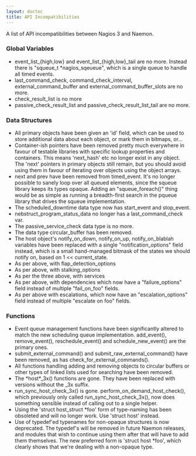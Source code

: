 ```yaml
---
layout: doctoc
title: API Incompatibilities
---
```


A list of API incompatibilities between Nagios 3 and Naemon.

### Global Variables

<ul>
<li>event_list_{high,low} and event_list_{high,low}_tail are no more.
    Instead there is "squeue_t *nagios_sqeueue", which is a single queue
    to handle all timed events.
<li>last_command_check, command_check_interval, external_command_buffer
    and external_command_buffer_slots are no more.
<li>check_result_list is no more
<li>passive_check_result_list and passive_check_result_list_tail are no
    more.
</ul>

### Data Structures

<ul>
<li>All primary objects have been given an 'id' field, which can be
    used to store additional data about each object, or mark them in
    bitmaps, or...
<li>Container-ish pointers have been removed pretty much everywhere in
    favour of testable libraries with specific lookup properties and
    containers. This means 'next_hash' etc no longer exist in any object.
    The 'next' pointers in primary objects still remain, but you should
    avoid using them in favour of iterating over objects using the object
    arrays.
<li>next and prev have been removed from timed_event. It's no longer
    possible to sanely loop over all queued elements, since the squeue
    library keeps its types opaque. Adding an "squeue_foreach()" thing
    would be as simple as running a breadth-first search in the pqueue
    library that drives the squeue implementation.
<li>The scheduled_downtime data type now has start_event and
    stop_event.
<li>nebstruct_program_status_data no longer has a last_command_check
    var.
<li>The passive_service_check data type is no more.
<li>The data type circular_buffer has been removed.
<li>The host object's notify_on_down, notify_on_up, notify_on_blablah
    variables have been replaced with a single "notification_options" field
    instead, which is a small hand-managed bitmask of the states we should
    notify on, based on 1 << current_state.
<li>As per above, with flap_detection_options
<li>As per above, with stalking_options
<li>As per the three above, with services
<li>As per above, with dependencies which now have a "failure_options"
    field instead of multiple "fail_on_foo" fields.
<li>As per above with escalations, which now have an
    "escalation_options" field instead of multiple "escalate on foo" fields.
</ul>

### Functions
<ul>
<li>Event queue management functions have been significantly altered
    to match the new scheduling queue implementation. add_event(),
    remove_event(), reschedule_event() and schedule_new_event() are the
    primary ones.
<li>submit_external_command() and submit_raw_external_command() have
    been removed, as has check_for_external_commands().
<li>All functions handling adding and removing objects to circular
    buffers or other types of linked lists used for searching have been
    removed.
<li>The *host*_3x() functions are gone. They have been replaced with
    versions without the _3x suffix.
<li>run_sync_host_check_3x() is gone. perform_on_demand_host_check(),
    which previously only called run_sync_host_check_3x(), now does
    something sensible instead of calling out to a single helper.
<li>Using the 'struct host_struct *foo' form of type-naming has been
    obsoleted and will no longer work. Use 'struct host' instead.
<li>Use of typedef'ed typenames for non-opaque structures is now
    deprecated. The typedef's will be removed in future Naemon releases, and modules
    that wish to continue using them after that will have to add them
    themselves. The new preferred form is 'struct host *foo', which
    clearly shows that we're dealing with a non-opaque type.
</ul>